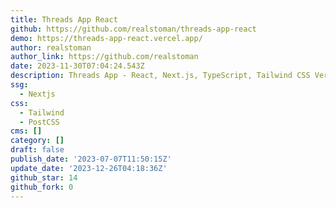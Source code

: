 ```yaml
---
title: Threads App React
github: https://github.com/realstoman/threads-app-react
demo: https://threads-app-react.vercel.app/
author: realstoman
author_link: https://github.com/realstoman
date: 2023-11-30T07:04:24.543Z
description: Threads App - React, Next.js, TypeScript, Tailwind CSS Version
ssg:
  - Nextjs
css:
  - Tailwind
  - PostCSS
cms: []
category: []
draft: false
publish_date: '2023-07-07T11:50:15Z'
update_date: '2023-12-26T04:18:36Z'
github_star: 14
github_fork: 0
---
```

